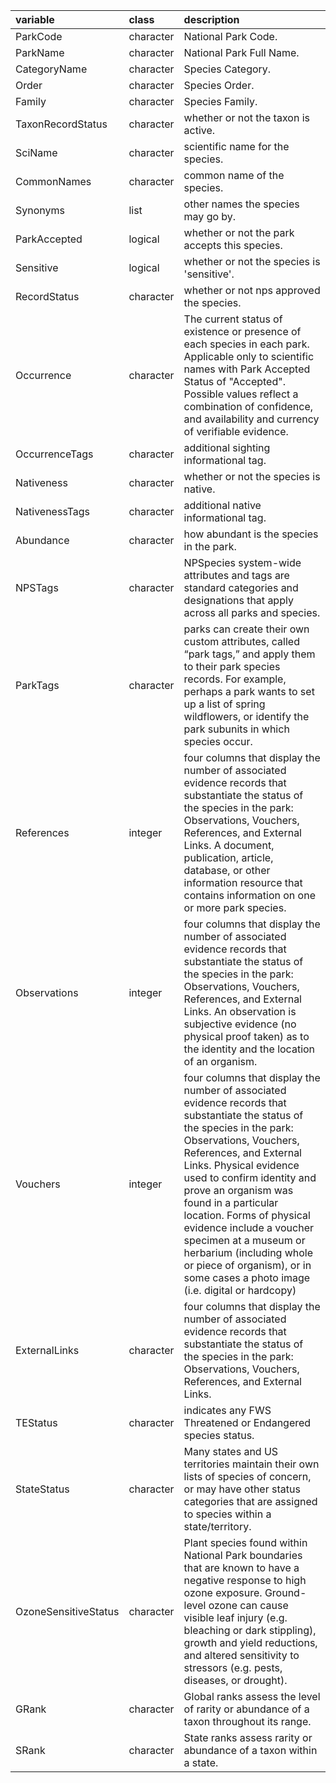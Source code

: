 |variable             |class     |description                           |
|:--------------------|:---------|:-------------------------------------|
|ParkCode             |character |National Park Code. |
|ParkName             |character |National Park Full Name. |
|CategoryName         |character |Species Category. |
|Order                |character |Species Order. |
|Family               |character |Species Family. |
|TaxonRecordStatus    |character |whether or not the taxon is active. |
|SciName              |character |scientific name for the species. |
|CommonNames          |character |common name of the species. |
|Synonyms             |list      |other names the species may go by. |
|ParkAccepted         |logical   |whether or not the park accepts this species. |
|Sensitive            |logical   |whether or not the species is 'sensitive'. |
|RecordStatus         |character |whether or not nps approved the species. |
|Occurrence           |character |The current status of existence or presence of each species in each park. Applicable only to scientific names with Park Accepted Status of "Accepted". Possible values reflect a combination of confidence, and availability and currency of verifiable evidence. |
|OccurrenceTags       |character | additional sighting informational tag. |
|Nativeness           |character | whether or not the species is native. |
|NativenessTags       |character | additional native informational tag. |
|Abundance            |character | how abundant is the species in the park. |
|NPSTags              |character | NPSpecies system-wide attributes and tags are standard categories and designations that apply across all parks and species. |
|ParkTags             |character | parks can create their own custom attributes, called “park tags,” and apply them to their park species records. For example, perhaps a park wants to set up a list of spring wildflowers, or identify the park subunits in which species occur. |
|References           |integer   | four columns that display the number of associated evidence records that substantiate the status of the species in the park: Observations, Vouchers, References, and External Links. A document, publication, article, database, or other information resource that contains information on one or more park species. |
|Observations         |integer   | four columns that display the number of associated evidence records that substantiate the status of the species in the park: Observations, Vouchers, References, and External Links. An observation is subjective evidence (no physical proof taken) as to the identity and the location of an organism. |
|Vouchers             |integer   | four columns that display the number of associated evidence records that substantiate the status of the species in the park: Observations, Vouchers, References, and External Links. Physical evidence used to confirm identity and prove an organism was found in a particular location. Forms of physical evidence include a voucher specimen at a museum or herbarium (including whole or piece of organism), or in some cases a photo image (i.e. digital or hardcopy) |
|ExternalLinks        |character | four columns that display the number of associated evidence records that substantiate the status of the species in the park: Observations, Vouchers, References, and External Links.  |
|TEStatus             |character | indicates any FWS Threatened or Endangered species status. |
|StateStatus          |character | Many states and US territories maintain their own lists of species of concern, or may have other status categories that are assigned to species within a state/territory. |
|OzoneSensitiveStatus |character | Plant species found within National Park boundaries that are known to have a negative response to high ozone exposure. Ground-level ozone can cause visible leaf injury (e.g. bleaching or dark stippling), growth and yield reductions, and altered sensitivity to stressors (e.g. pests, diseases, or drought). |
|GRank                |character | Global ranks assess the level of rarity or abundance of a taxon throughout its range. |
|SRank                |character | State ranks assess rarity or abundance of a taxon within a state. |
